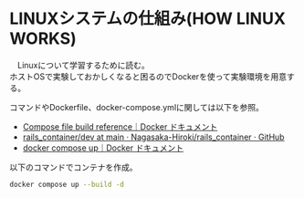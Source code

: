 # LINUXシステムの仕組み(HOW LINUX WORKS)
　Linuxについて学習するために読む。  
ホストOSで実験しておかしくなると困るのでDockerを使って実験環境を用意する。

コマンドやDockerfile、docker-compose.ymlに関しては以下を参照。
- [Compose file build reference｜Docker ドキュメント](https://matsuand.github.io/docs.docker.jp.onthefly/compose/compose-file/build/)
- [rails_container/dev at main · Nagasaka-Hiroki/rails_container · GitHub](https://github.com/Nagasaka-Hiroki/rails_container/tree/main/dev)
- [docker compose up｜Docker ドキュメント](https://matsuand.github.io/docs.docker.jp.onthefly/engine/reference/commandline/compose_up/)

以下のコマンドでコンテナを作成。

```bash
docker compose up --build -d
```

